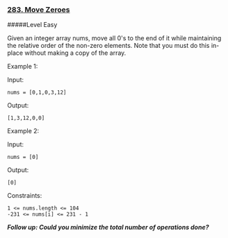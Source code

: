 ### [283. Move Zeroes](https://leetcode.com/problems/move-zeroes/)

#####Level Easy

Given an integer array nums, move all 0's to the end of it while maintaining the relative order of the non-zero elements.
Note that you must do this in-place without making a copy of the array.

 

Example 1:

Input: 
```JS
nums = [0,1,0,3,12]
```
Output: 
```JS
[1,3,12,0,0]
```


Example 2:

Input: 
```JS
nums = [0]
```
Output: 
```JS
[0]
```

Constraints:
```JS
1 <= nums.length <= 104
-231 <= nums[i] <= 231 - 1
```

***Follow up: Could you minimize the total number of operations done?***